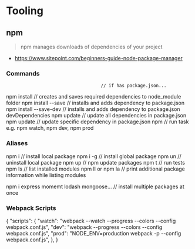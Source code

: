 # Tooling

## npm
> npm manages downloads of dependencies of your project
* https://www.sitepoint.com/beginners-guide-node-package-manager

### Commands

										// if has package.json...
npm install								// creates and saves required dependencies to node_module folder
npm install <package-name> --save 		// installs and adds dependency to package.json
npm install <package-name> --save-dev 	// installs and adds dependency to package.json devDependencies
npm update								// update all dependencies in package.json
npm update <package-name>				// update specific dependency in package.json
npm <task-name>							// run task e.g. npm watch, npm dev, npm prod

### Aliases
npm i <package-name>                    // install local package
npm i -g <package-name>                 // install global package
npm un <package-name>                   // uninstall local package
npm up                                  // npm update packages
npm t                                   // run tests
npm ls                                  // list installed modules
npm ll or npm la                        // print additional package information while listing modules

npm i express momemt lodash mongoose... // install multiple packages at once

### Webpack Scripts
{
  "scripts": {
    "watch": "webpack --watch --progress --colors --config webpack.conf.js",
    "dev": "webpack --progress --colors --config webpack.conf.js",
    "prod": "NODE_ENV=production webpack -p --config webpack.conf.js",
  },
}